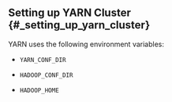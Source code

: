 ## Setting up YARN Cluster {#_setting_up_yarn_cluster}

YARN uses the following environment variables:

* `YARN_CONF_DIR`

* `HADOOP_CONF_DIR`

* `HADOOP_HOME`



